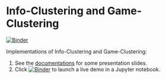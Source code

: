 # Info-Clustering and Game-Clustering
[![Binder](https://mybinder.org/badge.svg)](https://mybinder.org/v2/gh/ccha23/info-game-clustering/master?urlpath=lab/tree/gameclustering_infoclustering.ipynb)

Implementations of Info-Clustering and Game-Clustering:
1. See the [documentations](https://ccha23.github.io/info-game-clustering/) for some presentation slides.
2. Click [![Binder](https://mybinder.org/badge.svg)](https://mybinder.org/v2/gh/ccha23/info-game-clustering/master?urlpath=lab/tree/gameclustering_infoclustering.ipynb ) to launch a live demo in a Jupyter notebook.


